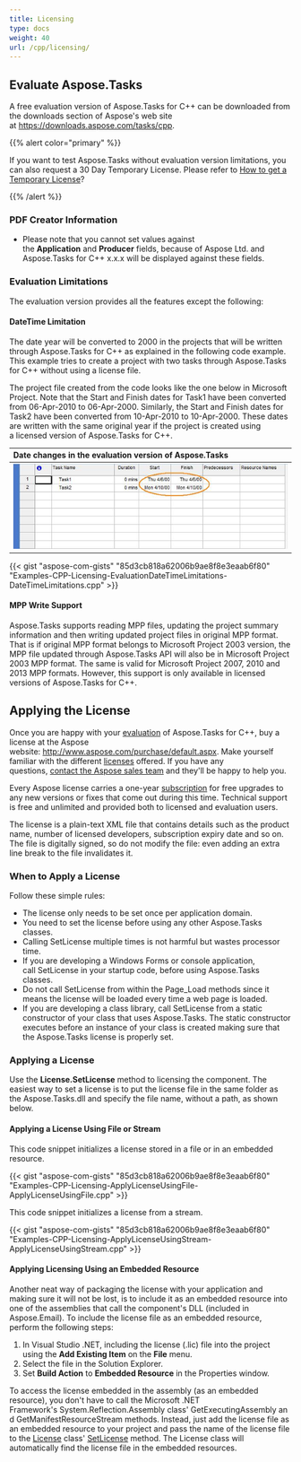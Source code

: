 ```yaml
---
title: Licensing
type: docs
weight: 40
url: /cpp/licensing/
---
```


## **Evaluate Aspose.Tasks**
A free evaluation version of Aspose.Tasks for C++ can be downloaded from the downloads section of Aspose's web site at <https://downloads.aspose.com/tasks/cpp>.

{{% alert color="primary" %}} 

If you want to test Aspose.Tasks without evaluation version limitations, you can also request a 30 Day Temporary License. Please refer to [How to get a Temporary License](http://www.aspose.com/corporate/purchase/temporary-license.aspx)?

{{% /alert %}} 
### **PDF Creator Information**
- Please note that you cannot set values against the **Application** and **Producer** fields, because of Aspose Ltd. and Aspose.Tasks for C++ x.x.x will be displayed against these fields.
### **Evaluation Limitations**
The evaluation version provides all the features except the following:
#### **DateTime Limitation**
The date year will be converted to 2000 in the projects that will be written through Aspose.Tasks for C++ as explained in the following code example. This example tries to create a project with two tasks through Aspose.Tasks for C++ without using a license file.

The project file created from the code looks like the one below in Microsoft Project. Note that the Start and Finish dates for Task1 have been converted from 06-Apr-2010 to 06-Apr-2000. Similarly, the Start and Finish dates for Task2 have been converted from 10-Apr-2010 to 10-Apr-2000. These dates are written with the same original year if the project is created using a licensed version of Aspose.Tasks for C++.

|**Date changes in the evaluation version of Aspose.Tasks**|
| :- |
|![todo:image_alt_text](licensing_1.png)|
{{< gist "aspose-com-gists" "85d3cb818a62006b9ae8f8e3eaab6f80" "Examples-CPP-Licensing-EvaluationDateTimeLimitations-DateTimeLimitations.cpp" >}}
#### **MPP Write Support**
Aspose.Tasks supports reading MPP files, updating the project summary information and then writing updated project files in original MPP format. That is if original MPP format belongs to Microsoft Project 2003 version, the MPP file updated through Aspose.Tasks API will also be in Microsoft Project 2003 MPP format. The same is valid for Microsoft Project 2007, 2010 and 2013 MPP formats. However, this support is only available in licensed versions of Aspose.Tasks for C++.
## **Applying the License**
Once you are happy with your [evaluation](/pages/createpage.action?spaceKey=taskscpp&title=Evaluate+Aspose.Tasks&linkCreation=true&fromPageId=95322916) of Aspose.Tasks for C++, buy a license at the Aspose website: <http://www.aspose.com/purchase/default.aspx>. Make yourself familiar with the different [licenses](http://www.aspose.com/corporate/purchase/policies/License-Types/default.aspx) offered. If you have any questions, [contact the Aspose sales team](http://www.aspose.com/corporate/contact/default.aspx) and they'll be happy to help you.

Every Aspose license carries a one-year [subscription](http://www.aspose.com/corporate/purchase/policies/Subscriptions.aspx) for free upgrades to any new versions or fixes that come out during this time. Technical support is free and unlimited and provided both to licensed and evaluation users.

The license is a plain-text XML file that contains details such as the product name, number of licensed developers, subscription expiry date and so on. The file is digitally signed, so do not modify the file: even adding an extra line break to the file invalidates it.
### **When to Apply a License**
Follow these simple rules:

- The license only needs to be set once per application domain.
- You need to set the license before using any other Aspose.Tasks classes.
- Calling SetLicense multiple times is not harmful but wastes processor time.
- If you are developing a Windows Forms or console application, call SetLicense in your startup code, before using Aspose.Tasks classes.
- Do not call SetLicense from within the Page_Load methods since it means the license will be loaded every time a web page is loaded.
- If you are developing a class library, call SetLicense from a static constructor of your class that uses Aspose.Tasks. The static constructor executes before an instance of your class is created making sure that the Aspose.Tasks license is properly set.
### **Applying a License**
Use the **License.SetLicense** method to licensing the component. The easiest way to set a license is to put the license file in the same folder as the Aspose.Tasks.dll and specify the file name, without a path, as shown below.
#### **Applying a License Using File or Stream**
This code snippet initializes a license stored in a file or in an embedded resource.

{{< gist "aspose-com-gists" "85d3cb818a62006b9ae8f8e3eaab6f80" "Examples-CPP-Licensing-ApplyLicenseUsingFile-ApplyLicenseUsingFile.cpp" >}}



This code snippet initializes a license from a stream.

{{< gist "aspose-com-gists" "85d3cb818a62006b9ae8f8e3eaab6f80" "Examples-CPP-Licensing-ApplyLicenseUsingStream-ApplyLicenseUsingStream.cpp" >}}


#### **Applying Licensing Using an Embedded Resource**
Another neat way of packaging the license with your application and making sure it will not be lost, is to include it as an embedded resource into one of the assemblies that call the component's DLL (included in Aspose.Email). To include the license file as an embedded resource, perform the following steps:

1. In Visual Studio .NET, including the license (.lic) file into the project using the **Add Existing Item** on the **File** menu.
2. Select the file in the Solution Explorer.
3. Set **Build Action** to **Embedded Resource** in the Properties window.

To access the license embedded in the assembly (as an embedded resource), you don't have to call the Microsoft .NET Framework's System.Reflection.Assembly class' GetExecutingAssembly and GetManifestResourceStream methods. Instead, just add the license file as an embedded resource to your project and pass the name of the license file to the [License](/pages/createpage.action?spaceKey=taskscpp&title=License+class&linkCreation=true&fromPageId=95322916) class' [SetLicense](/pages/createpage.action?spaceKey=taskscpp&title=SetLicense+Method&linkCreation=true&fromPageId=95322916) method. The License class will automatically find the license file in the embedded resources.
